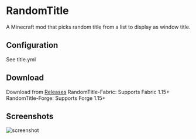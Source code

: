 # RandomTitle
A Minecraft mod that picks random title from a list to display as window title.

## Configuration
See title.yml

## Download
Download from [Releases](https://github.com/PercyDan54/RandomTitle-Fabric/releases)
RandomTitle-Fabric: Supports Fabric 1.15+
RandomTitle-Forge: Supports Forge 1.15+

## Screenshots
![screenshot](https://s1.ax1x.com/2020/06/03/tdvoYd.png)
